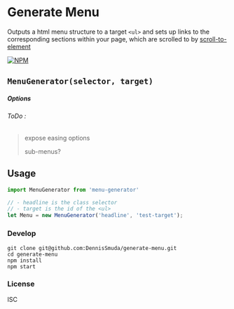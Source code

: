 # Generate Menu
Outputs a html menu structure to a target `<ul>` and sets up links to the corresponding sections within your page, which are scrolled to by [scroll-to-element](https://www.npmjs.com/package/scroll-to-element)

[![NPM](https://nodei.co/npm/generate-menu.png)](https://nodei.co/npm/generate-menu/)

## `MenuGenerator(selector, target)`

##### Options
###### ToDo :
> expose easing options
>
> sub-menus?


## Usage

```javascript
import MenuGenerator from 'menu-generator'

// - headline is the class selector
// - target is the id of the <ul>
let Menu = new MenuGenerator('headline', 'test-target');
```

### Develop
```
git clone git@github.com:DennisSmuda/generate-menu.git
cd generate-menu
npm install
npm start
```

### License
ISC
